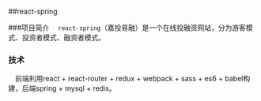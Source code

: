 ##react-spring

###项目简介
&emsp;`react-spring`（嘉投易融）是一个在线投融资网站，分为游客模式、投资者模式、融资者模式。

### 技术
&emsp;前端利用react + react-router + redux + webpack + sass + es6 + babel构建，后端spring + mysql + redis。

